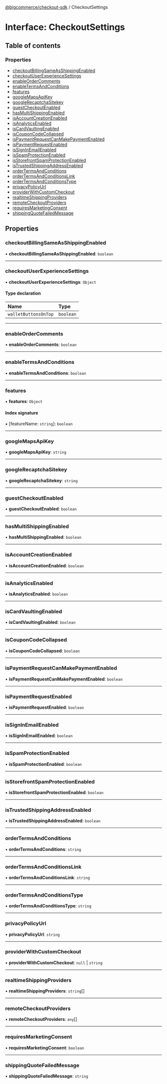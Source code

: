 [@bigcommerce/checkout-sdk](../README.md) / CheckoutSettings

# Interface: CheckoutSettings

## Table of contents

### Properties

- [checkoutBillingSameAsShippingEnabled](CheckoutSettings.md#checkoutbillingsameasshippingenabled)
- [checkoutUserExperienceSettings](CheckoutSettings.md#checkoutuserexperiencesettings)
- [enableOrderComments](CheckoutSettings.md#enableordercomments)
- [enableTermsAndConditions](CheckoutSettings.md#enabletermsandconditions)
- [features](CheckoutSettings.md#features)
- [googleMapsApiKey](CheckoutSettings.md#googlemapsapikey)
- [googleRecaptchaSitekey](CheckoutSettings.md#googlerecaptchasitekey)
- [guestCheckoutEnabled](CheckoutSettings.md#guestcheckoutenabled)
- [hasMultiShippingEnabled](CheckoutSettings.md#hasmultishippingenabled)
- [isAccountCreationEnabled](CheckoutSettings.md#isaccountcreationenabled)
- [isAnalyticsEnabled](CheckoutSettings.md#isanalyticsenabled)
- [isCardVaultingEnabled](CheckoutSettings.md#iscardvaultingenabled)
- [isCouponCodeCollapsed](CheckoutSettings.md#iscouponcodecollapsed)
- [isPaymentRequestCanMakePaymentEnabled](CheckoutSettings.md#ispaymentrequestcanmakepaymentenabled)
- [isPaymentRequestEnabled](CheckoutSettings.md#ispaymentrequestenabled)
- [isSignInEmailEnabled](CheckoutSettings.md#issigninemailenabled)
- [isSpamProtectionEnabled](CheckoutSettings.md#isspamprotectionenabled)
- [isStorefrontSpamProtectionEnabled](CheckoutSettings.md#isstorefrontspamprotectionenabled)
- [isTrustedShippingAddressEnabled](CheckoutSettings.md#istrustedshippingaddressenabled)
- [orderTermsAndConditions](CheckoutSettings.md#ordertermsandconditions)
- [orderTermsAndConditionsLink](CheckoutSettings.md#ordertermsandconditionslink)
- [orderTermsAndConditionsType](CheckoutSettings.md#ordertermsandconditionstype)
- [privacyPolicyUrl](CheckoutSettings.md#privacypolicyurl)
- [providerWithCustomCheckout](CheckoutSettings.md#providerwithcustomcheckout)
- [realtimeShippingProviders](CheckoutSettings.md#realtimeshippingproviders)
- [remoteCheckoutProviders](CheckoutSettings.md#remotecheckoutproviders)
- [requiresMarketingConsent](CheckoutSettings.md#requiresmarketingconsent)
- [shippingQuoteFailedMessage](CheckoutSettings.md#shippingquotefailedmessage)

## Properties

### checkoutBillingSameAsShippingEnabled

• **checkoutBillingSameAsShippingEnabled**: `boolean`

___

### checkoutUserExperienceSettings

• **checkoutUserExperienceSettings**: `Object`

#### Type declaration

| Name | Type |
| :------ | :------ |
| `walletButtonsOnTop` | `boolean` |

___

### enableOrderComments

• **enableOrderComments**: `boolean`

___

### enableTermsAndConditions

• **enableTermsAndConditions**: `boolean`

___

### features

• **features**: `Object`

#### Index signature

▪ [featureName: `string`]: `boolean`

___

### googleMapsApiKey

• **googleMapsApiKey**: `string`

___

### googleRecaptchaSitekey

• **googleRecaptchaSitekey**: `string`

___

### guestCheckoutEnabled

• **guestCheckoutEnabled**: `boolean`

___

### hasMultiShippingEnabled

• **hasMultiShippingEnabled**: `boolean`

___

### isAccountCreationEnabled

• **isAccountCreationEnabled**: `boolean`

___

### isAnalyticsEnabled

• **isAnalyticsEnabled**: `boolean`

___

### isCardVaultingEnabled

• **isCardVaultingEnabled**: `boolean`

___

### isCouponCodeCollapsed

• **isCouponCodeCollapsed**: `boolean`

___

### isPaymentRequestCanMakePaymentEnabled

• **isPaymentRequestCanMakePaymentEnabled**: `boolean`

___

### isPaymentRequestEnabled

• **isPaymentRequestEnabled**: `boolean`

___

### isSignInEmailEnabled

• **isSignInEmailEnabled**: `boolean`

___

### isSpamProtectionEnabled

• **isSpamProtectionEnabled**: `boolean`

___

### isStorefrontSpamProtectionEnabled

• **isStorefrontSpamProtectionEnabled**: `boolean`

___

### isTrustedShippingAddressEnabled

• **isTrustedShippingAddressEnabled**: `boolean`

___

### orderTermsAndConditions

• **orderTermsAndConditions**: `string`

___

### orderTermsAndConditionsLink

• **orderTermsAndConditionsLink**: `string`

___

### orderTermsAndConditionsType

• **orderTermsAndConditionsType**: `string`

___

### privacyPolicyUrl

• **privacyPolicyUrl**: `string`

___

### providerWithCustomCheckout

• **providerWithCustomCheckout**: ``null`` \| `string`

___

### realtimeShippingProviders

• **realtimeShippingProviders**: `string`[]

___

### remoteCheckoutProviders

• **remoteCheckoutProviders**: `any`[]

___

### requiresMarketingConsent

• **requiresMarketingConsent**: `boolean`

___

### shippingQuoteFailedMessage

• **shippingQuoteFailedMessage**: `string`
